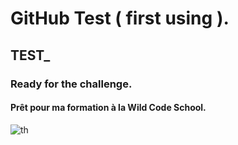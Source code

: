 # GitHub Test ( first using ). 
## TEST_
### Ready for the challenge.
#### Prêt pour ma formation à la Wild Code School.

![th](https://github.com/user-attachments/assets/04230397-3e14-4379-9a36-cdbbe13aa5ea)
